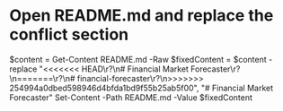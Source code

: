 # Open README.md and replace the conflict section
$content = Get-Content README.md -Raw
$fixedContent = $content -replace "<<<<<<< HEAD\r?\n# Financial Market Forecaster\r?\n=======\r?\n# financial-forecaster\r?\n>>>>>>> 254994a0dbed598946d4bfda1bd9f55b25ab5f00", "# Financial Market Forecaster"
Set-Content -Path README.md -Value $fixedContent